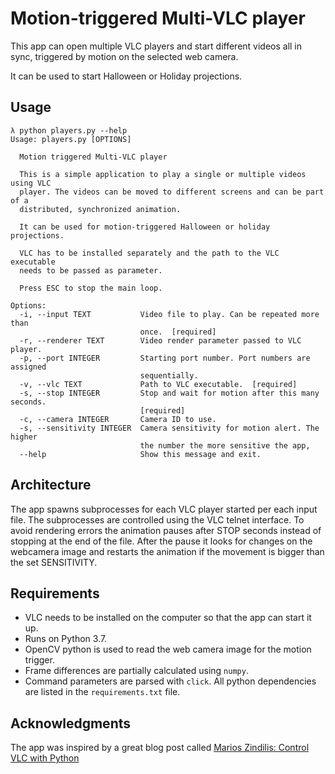 # Motion-triggered Multi-VLC player

This app can open multiple VLC players and start different videos all in sync, 
triggered by motion on the selected web camera.

It can be used to start Halloween or Holiday projections.

## Usage
```shell
λ python players.py --help
Usage: players.py [OPTIONS]

  Motion triggered Multi-VLC player

  This is a simple application to play a single or multiple videos using VLC
  player. The videos can be moved to different screens and can be part of a
  distributed, synchronized animation.

  It can be used for motion-triggered Halloween or holiday projections.

  VLC has to be installed separately and the path to the VLC executable
  needs to be passed as parameter.
  
  Press ESC to stop the main loop.

Options:
  -i, --input TEXT           Video file to play. Can be repeated more than
                             once.  [required]
  -r, --renderer TEXT        Video render parameter passed to VLC player.
  -p, --port INTEGER         Starting port number. Port numbers are assigned
                             sequentially.
  -v, --vlc TEXT             Path to VLC executable.  [required]
  -s, --stop INTEGER         Stop and wait for motion after this many seconds.
                             [required]
  -c, --camera INTEGER       Camera ID to use.
  -s, --sensitivity INTEGER  Camera sensitivity for motion alert. The higher
                             the number the more sensitive the app,
  --help                     Show this message and exit.
```

## Architecture

The app spawns subprocesses for each VLC player started per each input file. 
The subprocesses are controlled using the VLC telnet interface. 
To avoid rendering errors the animation pauses after STOP seconds instead of stopping at the end of the file.
After the pause it looks for changes on the webcamera image and restarts the animation if the movement is
 bigger than the set SENSITIVITY.
 
## Requirements

- VLC needs to be installed on the computer so that the app can start it up.
- Runs on Python 3.7.
- OpenCV python is used to read the web camera image for the motion trigger.
- Frame differences are partially calculated using `numpy`.
- Command parameters are parsed with `click`.
All python dependencies are listed in the `requirements.txt` file.

## Acknowledgments

The app was inspired by a great blog post called [Marios Zindilis: Control VLC with Python](https://zindilis.com/blog/2016/10/23/control-vlc-with-python.html)
 
 